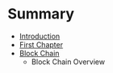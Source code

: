 # Summary

* [Introduction](README.md)
* [First Chapter](chapter1.md)
* [Block Chain](blockchain.md)
  * Block Chain Overview

